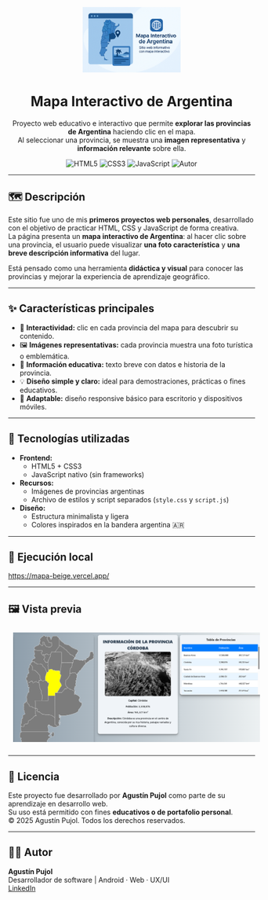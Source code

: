 <p align="center">
  <img src="img/mapa_argentina5.png" alt="Mapa Argentina logo" width="200"/>
</p>

<h1 align="center">Mapa Interactivo de Argentina</h1>

<p align="center">
  Proyecto web educativo e interactivo que permite <b>explorar las provincias de Argentina</b> haciendo clic en el mapa.<br/>
  Al seleccionar una provincia, se muestra una <b>imagen representativa</b> y <b>información relevante</b> sobre ella.
</p>

<p align="center">
  <img src="https://img.shields.io/badge/HTML5-%23E34F26.svg?&style=flat&logo=html5&logoColor=white" alt="HTML5"/>
  <img src="https://img.shields.io/badge/CSS3-%231572B6.svg?&style=flat&logo=css3&logoColor=white" alt="CSS3"/>
  <img src="https://img.shields.io/badge/JavaScript-%23F7DF1E.svg?&style=flat&logo=javascript&logoColor=black" alt="JavaScript"/>
  <img src="https://img.shields.io/badge/Hecho%20por-Agustín%20Pujol-orange" alt="Autor"/>
</p>

---

## 🗺️ Descripción

Este sitio fue uno de mis **primeros proyectos web personales**, desarrollado con el objetivo de practicar HTML, CSS y JavaScript de forma creativa.  
La página presenta un **mapa interactivo de Argentina**: al hacer clic sobre una provincia, el usuario puede visualizar **una foto característica** y **una breve descripción informativa** del lugar.

Está pensado como una herramienta **didáctica y visual** para conocer las provincias y mejorar la experiencia de aprendizaje geográfico.

---

## ✨ Características principales

- 🧭 **Interactividad:** clic en cada provincia del mapa para descubrir su contenido.  
- 🖼️ **Imágenes representativas:** cada provincia muestra una foto turística o emblemática.  
- 🧠 **Información educativa:** texto breve con datos e historia de la provincia.  
- 💡 **Diseño simple y claro:** ideal para demostraciones, prácticas o fines educativos.  
- 📱 **Adaptable:** diseño responsive básico para escritorio y dispositivos móviles.  

---

## 🧰 Tecnologías utilizadas

- **Frontend:**
  - HTML5 + CSS3  
  - JavaScript nativo (sin frameworks)
- **Recursos:**
  - Imágenes de provincias argentinas
  - Archivo de estilos y script separados (`style.css` y `script.js`)
- **Diseño:**
  - Estructura minimalista y ligera
  - Colores inspirados en la bandera argentina 🇦🇷  

---

## 🚀 Ejecución local

https://mapa-beige.vercel.app/

---

## 🖼️ Vista previa

<p align="center">
  <img src="img/web.png" alt="Vista general del sitio" width="600" style="margin:10px"/>
</p>

---

## 📄 Licencia

Este proyecto fue desarrollado por **Agustín Pujol** como parte de su aprendizaje en desarrollo web.  
Su uso está permitido con fines **educativos o de portafolio personal**.  
© 2025 Agustín Pujol. Todos los derechos reservados.

---

## 👨‍💻 Autor

**Agustín Pujol**  
Desarrollador de software | Android · Web · UX/UI  
[LinkedIn](https://www.linkedin.com/in/agustinpujol/)
